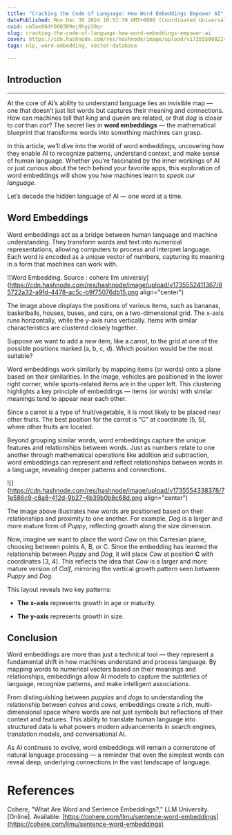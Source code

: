 ```yaml
---
title: "Cracking the Code of Language: How Word Embeddings Empower AI"
datePublished: Mon Dec 30 2024 10:51:39 GMT+0000 (Coordinated Universal Time)
cuid: cm5ax66dt000309mj8hyp38qr
slug: cracking-the-code-of-language-how-word-embeddings-empower-ai
cover: https://cdn.hashnode.com/res/hashnode/image/upload/v1735550082245/5c54dc9d-52c3-40b2-94ea-5b24142110bb.png
tags: nlp, word-embedding, vector-database

---
```


## Introduction

---

At the core of AI’s ability to understand language lies an invisible map — one that doesn’t just list words but captures their meaning and connections. How can machines tell that *king* and *queen* are related, or that *dog* is closer to *cat* than *car*? The secret lies in **word embeddings** — the mathematical blueprint that transforms words into something machines can grasp.

In this article, we’ll dive into the world of word embeddings, uncovering how they enable AI to recognize patterns, understand context, and make sense of human language. Whether you're fascinated by the inner workings of AI or just curious about the tech behind your favorite apps, this exploration of word embeddings will show you how machines learn to *speak our language*.

Let’s decode the hidden language of AI — one word at a time.

## **Word Embeddings**

Word embeddings act as a bridge between human language and machine understanding. They transform words and text into numerical representations, allowing computers to process and interpret language. Each word is encoded as a unique vector of numbers, capturing its meaning in a form that machines can work with.

![Word Embedding. Source : cohere llm universiy](https://cdn.hashnode.com/res/hashnode/image/upload/v1735552411367/85722a32-a9fd-4478-ac5c-b9f75076db15.png align="center")

The image above displays the positions of various items, such as bananas, basketballs, houses, buses, and cars, on a two-dimensional grid. The x-axis runs horizontally, while the y-axis runs vertically. Items with similar characteristics are clustered closely together.

Suppose we want to add a new item, like a carrot, to the grid at one of the possible positions marked (a, b, c, d). Which position would be the most suitable?

Word embeddings work similarly by mapping items (or words) onto a plane based on their similarities. In the image, vehicles are positioned in the lower right corner, while sports-related items are in the upper left. This clustering highlights a key principle of embeddings — items (or words) with similar meanings tend to appear near each other.

Since a carrot is a type of fruit/vegetable, it is most likely to be placed near other fruits. The best position for the carrot is “C” at coordinate \[5, 5\], where other fruits are located.

Beyond grouping similar words, word embeddings capture the unique features and relationships between words. Just as numbers relate to one another through mathematical operations like addition and subtraction, word embeddings can represent and reflect relationships between words in a language, revealing deeper patterns and connections.

![](https://cdn.hashnode.com/res/hashnode/image/upload/v1735554338378/71e586c9-c8a8-412d-9b27-4b39b0b8c68d.png align="center")

The image above illustrates how words are positioned based on their relationships and proximity to one another. For example, *Dog* is a larger and more mature form of *Puppy*, reflecting growth along the size dimension.

Now, imagine we want to place the word *Cow* on this Cartesian plane, choosing between points A, B, or C. Since the embedding has learned the relationship between *Puppy* and *Dog*, it will place *Cow* at position **C** with coordinates \[3, 4\]. This reflects the idea that *Cow* is a larger and more mature version of *Calf*, mirroring the vertical growth pattern seen between *Puppy* and *Dog*.

This layout reveals two key patterns:

* **The x-axis** represents growth in age or maturity.
    
* **The y-axis** represents growth in size.
    

## **Conclusion**

Word embeddings are more than just a technical tool — they represent a fundamental shift in how machines understand and process language. By mapping words to numerical vectors based on their meanings and relationships, embeddings allow AI models to capture the subtleties of language, recognize patterns, and make intelligent associations.

From distinguishing between *puppies* and *dogs* to understanding the relationship between *calves* and *cows*, embeddings create a rich, multi-dimensional space where words are not just symbols but reflections of their context and features. This ability to translate human language into structured data is what powers modern advancements in search engines, translation models, and conversational AI.

As AI continues to evolve, word embeddings will remain a cornerstone of natural language processing — a reminder that even the simplest words can reveal deep, underlying connections in the vast landscape of language.

# References

Cohere, "What Are Word and Sentence Embeddings?," LLM University. \[Online\]. Available: [https://cohere.com/llmu/sentence-word-embeddings](https://cohere.com/llmu/sentence-word-embeddings)